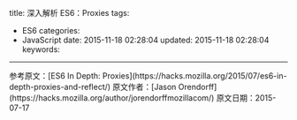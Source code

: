 title: 深入解析 ES6：Proxies
tags:
  - ES6
categories:
  - JavaScript
date: 2015-11-18 02:28:04
updated: 2015-11-18 02:28:04
keywords:
---


<!--more-->


<p class="j-quote">参考原文：[ES6 In Depth: Proxies](https://hacks.mozilla.org/2015/07/es6-in-depth-proxies-and-reflect/)
原文作者：[Jason Orendorff](https://hacks.mozilla.org/author/jorendorffmozillacom/) 
原文日期：2015-07-17</p>